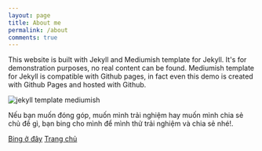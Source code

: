 ```yaml
---
layout: page
title: About me
permalink: /about
comments: true
---
```


<div class="row justify-content-between">
<div class="col-md-8 pr-5">

<p>This website is built with Jekyll and Mediumish template for Jekyll. It's for demonstration purposes, no real content can be found. Mediumish template for Jekyll is compatible with Github pages, in fact even this demo is created with Github Pages and hosted with Github.</p>

</div>

<div class="col-md-4">

<div class="sticky-top sticky-top-80">
<img class="shadow-lg" src="{{site.baseurl}}/assets/images/AboutMe.png" alt="jekyll template mediumish" />

<p>Nếu bạn muốn đóng góp, muốn mình trải nghiệm hay muốn mình chia sẻ chủ đề gì, bạn bing cho mình để mình thử trải nghiệm và chia sẻ nhé!.</p>

<a target="_blank" href="https://forms.gle/mLTqemYJkrvY2CJRA" class="btn btn-danger">Bing ở đây</a> <a target="_blank" href="{{site.baseurl}}/index.html" class="btn btn-warning">Trang chủ</a>

</div>
</div>
</div>
